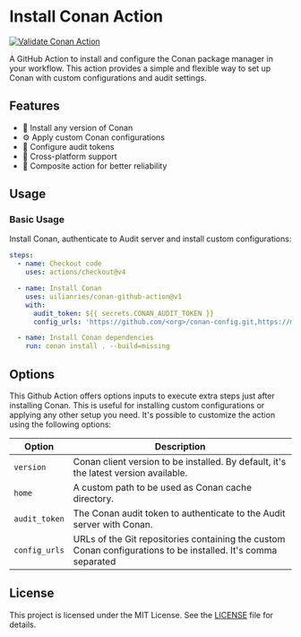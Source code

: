 # Install Conan Action

[![Validate Conan Action](https://github.com/uilianries/conan-github-action/actions/workflows/ci.yml/badge.svg?branch=master)](https://github.com/uilianries/conan-github-action/actions/workflows/ci.yml)

A GitHub Action to install and configure the Conan package manager in your workflow. This action provides a simple and flexible way to set up Conan with custom configurations and audit settings.

## Features

- 🚀 Install any version of Conan
- ⚙️ Apply custom Conan configurations
- 🔐 Configure audit tokens
- 💪 Cross-platform support
- 🔄 Composite action for better reliability

## Usage

### Basic Usage

Install Conan, authenticate to Audit server and install custom configurations:

```yaml
steps:
  - name: Checkout code
    uses: actions/checkout@v4

  - name: Install Conan
    uses: uilianries/conan-github-action@v1
    with:
      audit_token: ${{ secrets.CONAN_AUDIT_TOKEN }}
      config_urls: 'https://github.com/<org>/conan-config.git,https://myrepo.com/conan-config.git'

  - name: Install Conan dependencies
    run: conan install . --build=missing
```

## Options

This Github Action offers options inputs to execute extra steps just after installing Conan.
This is useful for installing custom configurations or applying any other setup you need.
It's possible to customize the action using the following options:

| Option         | Description                                                                                                    |
|----------------|----------------------------------------------------------------------------------------------------------------|
| `version`      | Conan client version to be installed. By default, it's the latest version available.                           |
| `home`         | A custom path to be used as Conan cache directory.                                                             |
| `audit_token`  | The Conan audit token to authenticate to the Audit server with Conan.                                          |
| `config_urls`  | URLs of the Git repositories containing the custom Conan configurations to be installed. It's comma separated  |


## License

This project is licensed under the MIT License. See the [LICENSE](LICENSE.md) file for details.
